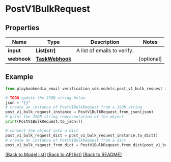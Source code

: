 # PostV1BulkRequest


## Properties

Name | Type | Description | Notes
------------ | ------------- | ------------- | -------------
**input** | **List[str]** | A list of emails to verify. | 
**webhook** | [**TaskWebhook**](TaskWebhook.md) |  | [optional] 

## Example

```python
from playbookmedia_email-verification_sdk.models.post_v1_bulk_request import PostV1BulkRequest

# TODO update the JSON string below
json = "{}"
# create an instance of PostV1BulkRequest from a JSON string
post_v1_bulk_request_instance = PostV1BulkRequest.from_json(json)
# print the JSON string representation of the object
print(PostV1BulkRequest.to_json())

# convert the object into a dict
post_v1_bulk_request_dict = post_v1_bulk_request_instance.to_dict()
# create an instance of PostV1BulkRequest from a dict
post_v1_bulk_request_from_dict = PostV1BulkRequest.from_dict(post_v1_bulk_request_dict)
```
[[Back to Model list]](../README.md#documentation-for-models) [[Back to API list]](../README.md#documentation-for-api-endpoints) [[Back to README]](../README.md)


